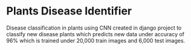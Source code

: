 # Plants Disease Identifier

Disease classification in plants using CNN created in django project to classify new disease plants which predicts new data under accuracy of 96% which is trained under 20,000 
train images and 6,000 test images.
